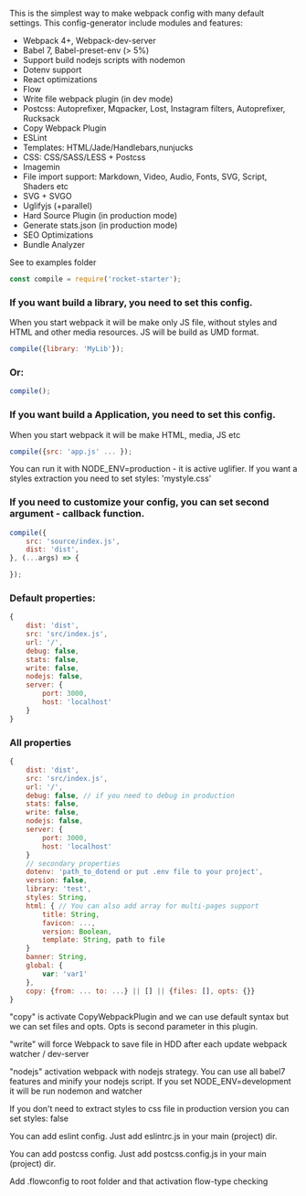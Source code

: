 This is the simplest way to make webpack config with many default settings.
This config-generator include modules and features:

- Webpack 4+, Webpack-dev-server
- Babel 7, Babel-preset-env (> 5%)
- Support build nodejs scripts with nodemon
- Dotenv support
- React optimizations
- Flow
- Write file webpack plugin (in dev mode)
- Postcss: Autoprefixer, Mqpacker, Lost, Instagram filters, Autoprefixer, Rucksack
- Copy Webpack Plugin
- ESLint
- Templates: HTML/Jade/Handlebars,nunjucks
- CSS: CSS/SASS/LESS + Postcss
- Imagemin
- File import support: Markdown, Video, Audio, Fonts, SVG, Script, Shaders etc
- SVG + SVGO
- Uglifyjs (+parallel)
- Hard Source Plugin (in production mode)
- Generate stats.json (in production mode)
- SEO Optimizations
- Bundle Analyzer

See to examples folder

```jsx
const compile = require('rocket-starter');
```
### If you want build a library, you need to set this config.
When you start webpack it will be make only JS file, without styles and HTML and other media resources. JS will be build as UMD format.
```jsx
compile({library: 'MyLib'});
```
### Or:
```jsx
compile();
```
### If you want build a Application, you need to set this config.
When you start webpack it will be make HTML, media, JS etc
```jsx
compile({src: 'app.js' ... });
```
You can run it with NODE_ENV=production - it is active uglifier. If you want a styles extraction you need to set styles: 'mystyle.css'

### If you need to customize your config, you can set second argument - callback function.

```jsx
compile({
    src: 'source/index.js',
    dist: 'dist',
}, (...args) => {

});
```

### Default properties:

```jsx
{
    dist: 'dist',
    src: 'src/index.js',
    url: '/',
    debug: false,
    stats: false,
    write: false,
    nodejs: false,
    server: {
        port: 3000,
        host: 'localhost'
    }
}
```

### All properties

```jsx
{
    dist: 'dist',
    src: 'src/index.js',
    url: '/',
    debug: false, // if you need to debug in production
    stats: false,
    write: false,
    nodejs: false,
    server: {
        port: 3000,
        host: 'localhost'
    }
    // secondary properties
    dotenv: 'path_to_dotend or put .env file to your project',
    version: false,
    library: 'test',
    styles: String,
    html: { // You can also add array for multi-pages support
        title: String,
        favicon: ...,
        version: Boolean,
        template: String, path to file
    }
    banner: String,
    global: {
        var: 'var1'
    },
    copy: {from: ... to: ...} || [] || {files: [], opts: {}}
}
```
"copy" is activate CopyWebpackPlugin and we can use default syntax but we can set files and opts. Opts is second parameter in this plugin.

"write" will force Webpack to save file in HDD after each update webpack watcher / dev-server

"nodejs" activation webpack with nodejs strategy. You can use all babel7 features and minify your nodejs script. If you set NODE_ENV=development it will be run nodemon and watcher

If you don't need to extract styles to css file in production version you can set styles: false

You can add eslint config. Just add eslintrc.js in your main (project) dir.

You can add postcss config. Just add postcss.config.js  in your main (project) dir.

Add .flowconfig to root folder and that activation flow-type checking
